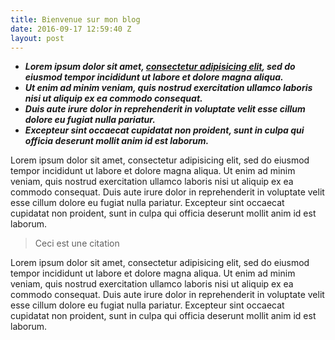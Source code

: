 ```yaml
---
title: Bienvenue sur mon blog
date: 2016-09-17 12:59:40 Z
layout: post
---
```


* ***Lorem ipsum dolor sit amet, [consectetur adipisicing elit](https://sudweb.fr), sed do eiusmod tempor incididunt ut labore et dolore magna aliqua.***
* ***Ut enim ad minim veniam, quis nostrud exercitation ullamco laboris nisi ut aliquip ex ea commodo consequat.***
* ***Duis aute irure dolor in reprehenderit in voluptate velit esse cillum dolore eu fugiat nulla pariatur.***
* ***Excepteur sint occaecat cupidatat non proident, sunt in culpa qui officia deserunt mollit anim id est laborum.***


Lorem ipsum dolor sit amet, consectetur adipisicing elit, sed do eiusmod tempor incididunt ut labore et dolore magna aliqua. Ut enim ad minim veniam, quis nostrud exercitation ullamco laboris nisi ut aliquip ex ea commodo consequat. Duis aute irure dolor in reprehenderit in voluptate velit esse cillum dolore eu fugiat nulla pariatur. Excepteur sint occaecat cupidatat non proident, sunt in culpa qui officia deserunt mollit anim id est laborum.

> Ceci est une citation

Lorem ipsum dolor sit amet, consectetur adipisicing elit, sed do eiusmod tempor incididunt ut labore et dolore magna aliqua. Ut enim ad minim veniam, quis nostrud exercitation ullamco laboris nisi ut aliquip ex ea commodo consequat. Duis aute irure dolor in reprehenderit in voluptate velit esse cillum dolore eu fugiat nulla pariatur. Excepteur sint occaecat cupidatat non proident, sunt in culpa qui officia deserunt mollit anim id est laborum.